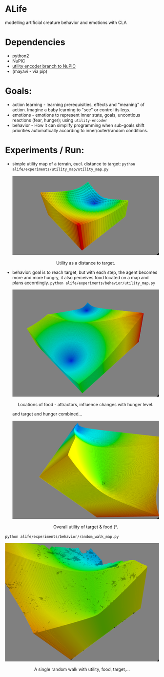 ALife
=====

modelling artificial creature behavior and emotions with CLA

# Dependencies
 - python2
 - NuPIC
 - [utility encoder branch to NuPIC](https://github.com/breznak/nupic/tree/utility-encoder)
 - (mayavi - via pip)

# Goals: 
 - action learning - learning prerequisities, effects and "meaning" of action. Imagine a baby learning to "see" or control its legs. 
 - emotions - emotions to represent inner state, goals, uncontious reactions (fear, hunger); using `utility-encoder`
 - behavior - How it can simplify programming when sub-goals shift priorities automatically according to inner/outer/random conditions. 

# Experiments / Run:
 - simple utility map of a terrain, eucl. distance to target:
   `python alife/experiments/utility_map/utility_map.py`
   <div align="center">
     <img title="Utility map - Eucleidian distance" src="imgs/utility-eucl.png" />
     <p>Utility as a distance to target.</p>
   </div>

 - behavior: goal is to reach target, but with each step, the agent becomes more and more hungry, it also perceives food located on a map
   and plans accordingly. 
   `python alife/experiments/behavior/utility_map.py`

   <div align="center">
     <img title="food attractors" src="imgs/emotions.png" />
     <p>Locations of food - attractors, influence changes with hunger level.</p>
   </div>
   <p> and target and hunger combined... </p>
   <div align="center">
     <img title="target and food combined" src="imgs/combined.png" />
     <p>Overall utility of target & food (*.</p>
   </div>

  `python alife/experiments/behavior/random_walk_map.py`
   <div align="center">
     <img title="food attractors" src="imgs/randwalk_combined.png" />
     <p>A single random walk with utility, food, target,...</p>
   </div>

